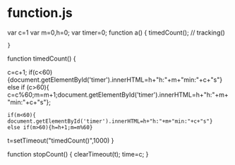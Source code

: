# function.js
var c=1
var m=0,h=0;
var timer=0;
function a()
    {
       timedCount();
     //   tracking()
        
    }
function timedCount()
 {

 c=c+1;
    if(c<60) {document.getElementById('timer').innerHTML=h+"h:"+m+"min:"+c+"s"}
    else if (c>60){ c=c%60;m=m+1;document.getElementById('timer').innerHTML=h+"h:"+m+"min:"+c+"s"};
     
    if(m<60){ document.getElementById('timer').innerHTML=h+"h:"+m+"min:"+c+"s"}
    else if(m>60){h=h+1;m=m%60}

 t=setTimeout("timedCount()",1000)
 }
    
function stopCount()
 {
 clearTimeout(t);
     time=c;
 }
